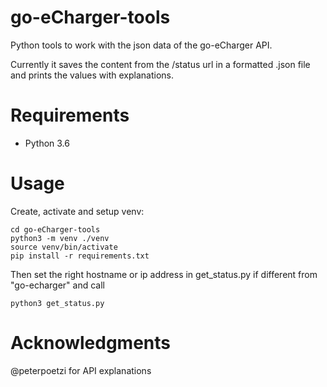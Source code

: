 # go-eCharger-tools
Python tools to work with the json data of the go-eCharger API.

Currently it saves the content from the /status url in a formatted .json file
and prints the values with explanations.

# Requirements
* Python 3.6

# Usage
Create, activate and setup venv:

```
cd go-eCharger-tools
python3 -m venv ./venv
source venv/bin/activate
pip install -r requirements.txt
```

Then set the right hostname or ip address in get_status.py if different from "go-echarger" and call

```
python3 get_status.py
```

# Acknowledgments

@peterpoetzi for API explanations